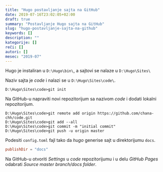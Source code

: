 ```yaml
---
title: "Hugo postavljanje sajta na GitHub"
date: 2019-07-16T23:02:05+02:00
draft: true
summary: "Postavljanje Hugo sajta na GitHub"
slug: "hugo-postavljanje-sajta-na-github"
keywords: []
description: ""
kategorije: []
reči: []
autori: []
mesec: "2019-07"
---
```


Hugo je instaliran u `D:\Hugo\bin\`, a sajtovi se nalaze u `D:\Hugo\Sites\`

Naziv sajta je *code* i nalazi se u `D:\Hugo\Sites\code\`.

```shell
D:\Hugo\Sites\code>git init
```

Na GitHub-u napraviti novi repozitorijum sa nazivom *code* i dodati lokalni repozitorijum.

```shell
D:\Hugo\Sites\code>git remote add origin https://github.com/chana-chh/code.git
D:\Hugo\Sites\code>git add --all
D:\Hugo\Sites\code>git commit -m "initial commit"
D:\Hugo\Sites\code>git push -u origin master
```
Podesiti `config.toml` fajl tako da *hugo* generise sajt u direktorijumu `docs`.

```toml
publishDir = "docs"
```

Na GitHub-u otvoriti *Settings* u *code* repozitorijumu i u delu *GitHub Pages* odabrati *Source* *master branch/docs folder*.

